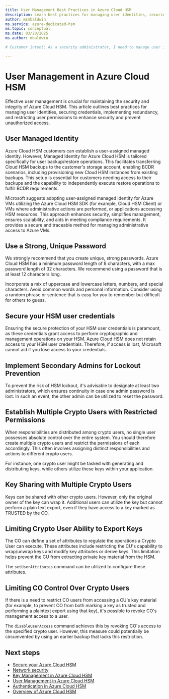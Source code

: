 ```yaml
---
title: User Management Best Practices in Azure Cloud HSM
description: Learn best practices for managing user identities, securing credentials, implementing redundancy, and restricting user permissions in Azure Cloud HSM.
author: msmbaldwin
ms.service: azure-dedicated-hsm
ms.topic: conceptual
ms.date: 03/20/2025
ms.author: mbaldwin

# Customer intent: As a security administrator, I need to manage user identities and permissions in Azure Cloud HSM to ensure security and compliance.

---
```


# User Management in Azure Cloud HSM

Effective user management is crucial for maintaining the security and integrity of Azure Cloud HSM. This article outlines best practices for managing user identities, securing credentials, implementing redundancy, and restricting user permissions to enhance security and prevent unauthorized access.

## User Managed Identity

Azure Cloud HSM customers can establish a user-assigned managed identity. However, Managed Identity for Azure Cloud HSM is tailored specifically for user backup/restore operations. This facilitates transferring Cloud HSM backups to the customer's storage account, enabling BCDR scenarios, including provisioning new Cloud HSM instances from existing backups. This setup is essential for customers needing access to their backups and the capability to independently execute restore operations to fulfill BCDR requirements.  

Microsoft suggests adopting user-assigned managed identity for Azure VMs utilizing the Azure Cloud HSM SDK (for example, Cloud HSM Client) or VMs where administrative actions are performed, or applications accessing HSM resources. This approach enhances security, simplifies management, ensures scalability, and aids in meeting compliance requirements. It provides a secure and traceable method for managing administrative access to Azure VMs.

## Use a Strong, Unique Password

We strongly recommend that you create unique, strong passwords. Azure Cloud HSM has a minimum password length of 8 characters, with a max password length of 32 characters. We recommend using a password that is at least 12 characters long.  

Incorporate a mix of uppercase and lowercase letters, numbers, and special characters. Avoid common words and personal information. Consider using a random phrase or sentence that is easy for you to remember but difficult for others to guess.

## Secure your HSM user credentials

Ensuring the secure protection of your HSM user credentials is paramount, as these credentials grant access to perform cryptographic and management operations on your HSM. Azure Cloud HSM does not retain access to your HSM user credentials. Therefore, if access is lost, Microsoft cannot aid if you lose access to your credentials.

## Implement Secondary Admins for Lockout Prevention

To prevent the risk of HSM lockout, it's advisable to designate at least two administrators, which ensures continuity in case one admin password is lost. In such an event, the other admin can be utilized to reset the password.

## Establish Multiple Crypto Users with Restricted Permissions

When responsibilities are distributed among crypto users, no single user possesses absolute control over the entire system. You should therefore create multiple crypto users and restrict the permissions of each accordingly. This often involves assigning distinct responsibilities and actions to different crypto users.  

For instance, one crypto user might be tasked with generating and distributing keys, while others utilize these keys within your application.

## Key Sharing with Multiple Crypto Users

Keys can be shared with other crypto users. However, only the original owner of the key can wrap it. Additional users can utilize the key but cannot perform a plain text export, even if they have access to a key marked as TRUSTED by the CO.

## Limiting Crypto User Ability to Export Keys

The CO can define a set of attributes to regulate the operations a Crypto User can execute. These attributes include restricting the CU's capability to wrap/unwrap keys and modify key attributes or derive keys. This limitation helps prevent the CU from extracting private key material from the HSM.  

The `setUserAttributes` command can be utilized to configure these attributes.

## Limiting CO Control Over Crypto Users

If there is a need to restrict CO users from accessing a CU's key material (for example, to prevent CO from both marking a key as trusted and performing a plaintext export using that key), it's possible to revoke CO's management access to a user.  

The `disableUserAccess` command achieves this by revoking CO's access to the specified crypto user. However, this measure could potentially be circumvented by using an earlier backup that lacks this restriction.

## Next steps

- [Secure your Azure Cloud HSM](secure-cloud-hsm.md)
- [Network security](network-security.md)
- [Key Management in Azure Cloud HSM](key-management.md)
- [User Management in Azure Cloud HSM](user-management.md)
- [Authentication in Azure Cloud HSM](authentication.md)
- [Overview of Azure Cloud HSM](overview.md)